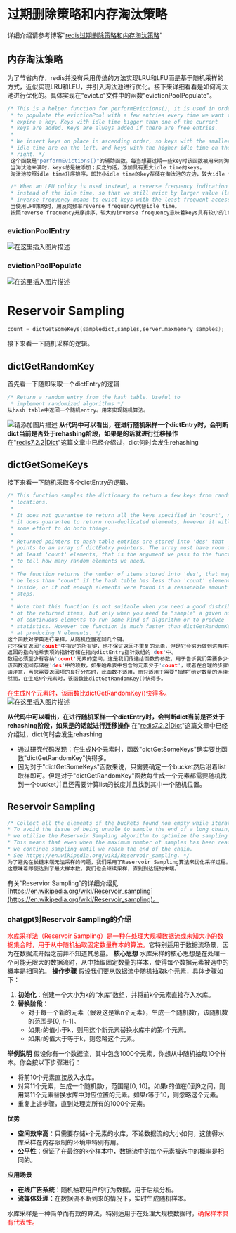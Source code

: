 
# 过期删除策略和内存淘汰策略
详细介绍请参考博客“[redis过期删除策略和内存淘汰策略](https://blog.csdn.net/weixin_46290302/article/details/125890948)”

## 内存淘汰策略
为了节省内存，redis并没有采用传统的方法实现LRU和LFU而是基于随机采样的方式，近似实现LRU和LFU，并引入淘汰池进行优化。接下来详细看看是如何淘汰池进行优化的。具体实现在"evict.c"文件中的函数"evictionPoolPopulate"。

```cpp
/* This is a helper function for performEvictions(), it is used in order
 * to populate the evictionPool with a few entries every time we want to
 * expire a key. Keys with idle time bigger than one of the current
 * keys are added. Keys are always added if there are free entries.
 *
 * We insert keys on place in ascending order, so keys with the smaller
 * idle time are on the left, and keys with the higher idle time on the
 * right. */
 这个函数是"performEvictions()"的辅助函数。每当想要过期一些key时该函数被用来向淘汰池填充一些数据。
 当淘汰池未满时，keys总是被添加；反之的话，添加具有更大idle time的keys。
 淘汰池按照idle time升序排序，即较小idle time的key存储在淘汰池的左边，较大idle time的key存储在淘汰池的右边。
```

```cpp
 /* When an LFU policy is used instead, a reverse frequency indication is used
 * instead of the idle time, so that we still evict by larger value (larger
 * inverse frequency means to evict keys with the least frequent accesses).*/
 当使用LFU策略时，用反向频率reverse frequency代替idle time。
 按照reverse frequency升序排序，较大的inverse frequency意味着keys具有较小的lfu值即least frequent accesses。
```
### evictionPoolEntry
![在这里插入图片描述](https://i-blog.csdnimg.cn/direct/44edd4fd5e0c4d4fab62d69ce022bebf.png)
### evictionPoolPopulate
![在这里插入图片描述](https://i-blog.csdnimg.cn/direct/f3fcefc211974228a5753723d589cac0.png)



# Reservoir Sampling

```cpp
count = dictGetSomeKeys(sampledict,samples,server.maxmemory_samples);
```
接下来看一下随机采样的逻辑。
## dictGetRandomKey
首先看一下随即采取一个dictEntry的逻辑

```cpp
/* Return a random entry from the hash table. Useful to
 * implement randomized algorithms */
从hash table中返回一个随机entry。用来实现随机算法。
```
![请添加图片描述](https://i-blog.csdnimg.cn/direct/f5749f1481f148ac8ff5dc95b56e5f9b.png)
**从代码中可以看出，在进行随机采样一个dictEntry时，会判断dict当前是否处于rehashing阶段，如果是的话就进行迁移操作**
在"[redis7.2.2|Dict](https://blog.csdn.net/weixin_46290302/article/details/134289601)"这篇文章中已经介绍过，dict何时会发生rehashing
## dictGetSomeKeys
接下来看一下随机采取多个dictEntry的逻辑。

```cpp
/* This function samples the dictionary to return a few keys from random
 * locations.
 *
 * It does not guarantee to return all the keys specified in 'count', nor
 * it does guarantee to return non-duplicated elements, however it will make
 * some effort to do both things.
 *
 * Returned pointers to hash table entries are stored into 'des' that
 * points to an array of dictEntry pointers. The array must have room for
 * at least 'count' elements, that is the argument we pass to the function
 * to tell how many random elements we need.
 *
 * The function returns the number of items stored into 'des', that may
 * be less than 'count' if the hash table has less than 'count' elements
 * inside, or if not enough elements were found in a reasonable amount of
 * steps.
 *
 * Note that this function is not suitable when you need a good distribution
 * of the returned items, but only when you need to "sample" a given number
 * of continuous elements to run some kind of algorithm or to produce
 * statistics. However the function is much faster than dictGetRandomKey()
 * at producing N elements. */
这个函数对字典进行采样，从随机位置返回几个键。
它不保证返回'count'中指定的所有键，也不保证返回不重复的元素，但是它会努力做到这两件事。
返回的指向哈希表项的指针存储在指向dictEntry指针数组的'des'中。
数组必须至少有容纳'count'元素的空间，这是我们传递给函数的参数，用于告诉我们需要多少个随机元素。
该函数返回存储在'des'中的项数，如果哈希表中包含的元素少于'count'，或者在合理的步骤中没有找到足够的元素，则可能小于'count'。
请注意，当您需要返回项的良好分布时，此函数不适用，而只适用于需要“抽样”给定数量的连续元素以运行某种算法或生成统计数据时。
然而，在生成N个元素时，该函数比dictGetRandomKey()快得多。
```
<font color='red'>在生成N个元素时，该函数比dictGetRandomKey()快得多。</font>
![在这里插入图片描述](https://i-blog.csdnimg.cn/direct/378903d091a84cfabb9b40925382bb71.png)



**从代码中可以看出，在进行随机采样一个dictEntry时，会判断dict当前是否处于rehashing阶段，如果是的话就进行迁移操作**
在"[redis7.2.2|Dict](https://blog.csdn.net/weixin_46290302/article/details/134289601)"这篇文章中已经介绍过，dict何时会发生rehashing

 - 通过研究代码发现：在生成N个元素时，函数"dictGetSomeKeys"确实要比函数"dictGetRandomKey"快得多。
 - 因为对于"dictGetSomeKeys"函数来说，只需要确定一个bucket然后沿着list取样即可。但是对于"dictGetRandomKey"函数每生成一个元素都需要随机找到一个bucket并且还需要计算list的长度并且找到其中一个随机位置。

## Reservoir Sampling

```cpp
/* Collect all the elements of the buckets found non empty while iterating
* To avoid the issue of being unable to sample the end of a long chain,
* we utilize the Reservoir Sampling algorithm to optimize the sampling process.
* This means that even when the maximum number of samples has been reached,
* we continue sampling until we reach the end of the chain.
* See https://en.wikipedia.org/wiki/Reservoir_sampling. */
为了避免在长链末端无法采样的问题，我们采用了Reservoir Sampling算法来优化采样过程。
这意味着即使达到了最大样本数，我们也会继续采样，直到到达链的末端。
```
有关“Reservior Sampling”的详细介绍见[https://en.wikipedia.org/wiki/Reservoir_sampling](https://en.wikipedia.org/wiki/Reservoir_sampling)。

### chatgpt对Reservoir Sampling的介绍
<font color='red'>水库采样法（Reservoir Sampling）是一种在处理大规模数据流或未知大小的数据集合时，用于从中随机抽取固定数量样本的算法。</font>它特别适用于数据流场景，因为在数据流开始之前并不知道其总量。
**核心思想**
水库采样的核心思想是在处理一个可能无限大的数据流时，从中抽取固定数量的样本，使得每个数据元素被选中的概率是相同的。
**操作步骤**
假设我们要从数据流中随机抽取k个元素，具体步骤如下：
1. **初始化**：创建一个大小为k的“水库”数组，并将前k个元素直接存入水库。
2. **替换阶段**：
   - 对于每一个新的元素（假设这是第n个元素），生成一个随机数r，该随机数的范围是[0, n-1]。
   - 如果r的值小于k，则用这个新元素替换水库中的第r个元素。
   - 如果r的值大于等于k，则忽略这个元素。

**举例说明**
假设你有一个数据流，其中包含1000个元素，你想从中随机抽取10个样本。你会按以下步骤进行：
- 将前10个元素直接放入水库。
- 对第11个元素，生成一个随机数r，范围是[0, 10]。如果r的值在0到9之间，则用第11个元素替换水库中对应位置的元素。如果r等于10，则忽略这个元素。
- 重复上述步骤，直到处理完所有的1000个元素。

**优势**
- **空间效率高**：只需要存储k个元素的水库，不论数据流的大小如何，这使得水库采样在内存限制的环境中特别有用。
- **公平性**：保证了在最终的k个样本中，数据流中的每个元素被选中的概率是相同的。

**应用场景**
- **在线广告系统**：随机抽取用户的行为数据，用于后续分析。
- **流媒体处理**：在数据流不断到来的情况下，实时生成随机样本。

水库采样是一种简单而有效的算法，特别适用于在处理大规模数据时，<font color='red'>确保样本具有代表性。</font>


